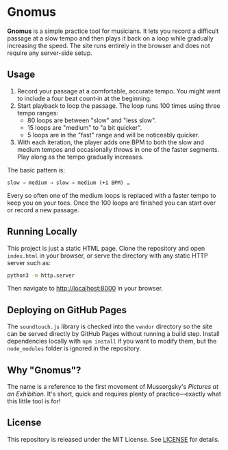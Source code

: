 # Gnomus

**Gnomus** is a simple practice tool for musicians. It lets you record a difficult passage at a slow tempo and then plays it back on a loop while gradually increasing the speed. The site runs entirely in the browser and does not require any server-side setup.

## Usage

1. Record your passage at a comfortable, accurate tempo. You might want to include a four beat count‑in at the beginning.
2. Start playback to loop the passage. The loop runs 100 times using three tempo ranges:
   - 80 loops are between "slow" and "less slow".
   - 15 loops are "medium" to "a bit quicker".
   - 5 loops are in the "fast" range and will be noticeably quicker.
3. With each iteration, the player adds one BPM to both the slow and medium tempos and occasionally throws in one of the faster segments. Play along as the tempo gradually increases.

The basic pattern is:
```
slow → medium → slow → medium (+1 BPM) …
```
Every so often one of the medium loops is replaced with a faster tempo to keep you on your toes. Once the 100 loops are finished you can start over or record a new passage.

## Running Locally

This project is just a static HTML page. Clone the repository and open `index.html` in your browser, or serve the directory with any static HTTP server such as:

```bash
python3 -m http.server
```

Then navigate to [http://localhost:8000](http://localhost:8000) in your browser.

## Deploying on GitHub Pages

The `soundtouch.js` library is checked into the `vendor` directory so the site
can be served directly by GitHub Pages without running a build step. Install
dependencies locally with `npm install` if you want to modify them, but the
`node_modules` folder is ignored in the repository.

## Why "Gnomus"?

The name is a reference to the first movement of Mussorgsky's *Pictures at an Exhibition*. It's short, quick and requires plenty of practice—exactly what this little tool is for!

## License

This repository is released under the MIT License. See [LICENSE](LICENSE) for details.

